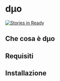 # dµo

[![Stories in Ready](https://badge.waffle.io/DuoMes/duo.svg?label=ready&title=Ready)](http://waffle.io/DuoMes/duo) 

## Che cosa è dµo

## Requisiti

## Installazione
